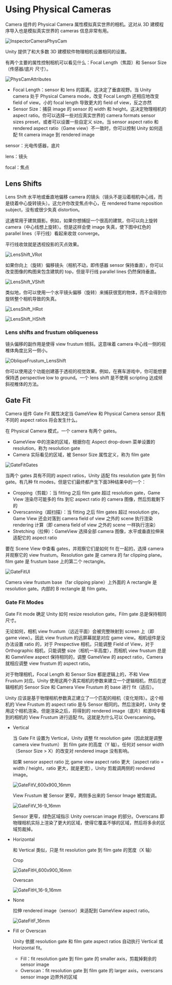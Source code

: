 # Using Physical Cameras

Camera 组件的 Physical Camera 属性模拟真实世界的相机。这对从 3D 建模程序导入也是模拟真实世界的 cameras 信息非常有用。

![InspectorCameraPhysCam](../Image/InspectorCameraPhysCam.png)

Unity 提供了和大多数 3D 建模软件物理相机设置相同的设置。

有两个主要的属性控制相机可以看见什么：Focal Length（焦距）和 Sensor Size（传感器/底片 尺寸）。

![PhysCamAttributes](../Image/PhysCamAttributes.png)

- Focal Length：sensor 和 lens 的距离。这决定了垂直视野。当 Unity camera 处于 Physical Camera mode，改变 Focal Length 还相应地改变 field of view。小的 focal length 导致更大的 field of view，反之亦然
- Sensor Size：捕获 image 的 sensor 的 width 和 height。这决定物理相机的 aspect ratio。你可以选择一些对应真实世界的 camera formats sensor sizes preset，或者可以设置一些自定义 size。当 sensor aspect ratio 和 rendered aspect ratio（Game view）不一致时，你可以控制 Unity 如何适配 fit camera image 到 rendered image

sensor：光电传感器，底片

lens：镜头

focal：焦点

## Lens Shifts

Lens Shift 水平地或垂直地偏移 camera 的镜头（镜头不是沿着相机中心线，而是绕着中心旋转镜头）。这允许你改变焦点中心，在 rendered frame reposition subject，没有或很少失真 distortion。

这通常用于建筑摄影。例如，如果你想捕捉一个很高的建筑，你可以向上旋转 camera（中心线想上旋转）。但是这样会使 image 失真，使下图中红色的 parallel lines（平行线）看起来收敛 converge。

平行线收敛就是透视投影的灭点效果。

![LensShift_VRot](../Image/LensShift_VRot.png)

如果你向上（旋转）偏移镜头（相机不动，即传感器 sensor 保持垂直），你可以改变图像的构图来包含建筑的 top，但是平行线 parallel lines 仍然保持垂直。

![LensShift_VShift](../Image/LensShift_VShift.png)

类似地，你可以使用一个水平镜头偏移（旋转）来捕获很宽的物体，而不会得到你旋转整个相机导致的失真。

![LensShift_HRot](../Image/LensShift_HRot.png)

![LensShift_HShift](../Image/LensShift_HShift.png)

### Lens shifts and frustum obliqueness

镜头偏移的副作用是使得 view frustum 倾斜。这意味着 camera 中心线一侧的视椎体角度比另一侧小。

![ObliqueFrustum_LensShift](../Image/ObliqueFrustum_LensShift.png)

你可以使用这个功能创建基于透视的视觉效果。例如，在赛车游戏中，你可能想要保持透 perspective low to ground。一个 lens shift 是不使用 scripting 达成倾斜视椎体的方法。

## Gate Fit

Camera 组件 Gate Fit 属性决定当 GameView 和 Physical Camera sensor 具有不同的 aspect ratios 将会发生什么。

在 Physical Camera 模式，一个 camera 有两个 gates。

- GameView 中的渲染的区域，根据你在 Aspect drop-down 菜单设置的 resolution，称为 resolution gate
- Camera 实际看见的区域，被 Sensor Size 属性定义，称为 film gate

![GateFitGates](../Image/GateFitGates.png)

当两个 gates 具有不同的 aspect ratios，Unity 适配 fits resolution gate 到 film gate。有几种 fit modes，但是它们最终都产生下面3种结果中的一个：

- Cropping（剪裁）：当 fitting 之后 film gate 超过 resolution gate，Game View 渲染尽可能多的 fits 到它 aspect ratio 的 camera 图像，然后剪裁剩下的
- Overscanning（超扫描）：当 fitting 之后 film gates 超过 resolution gte，Game View 还会对落到 camera field of view 之外的 scene 执行渲染 rendering 计算（即 camera field of view 之外的 scene 一样执行渲染）
- Stretching（拉伸）：GameView 选择全部 camera 图像，水平或垂直拉伸来适配它的 aspect ratio

要在 Scene View 中查看 gates，并观察它们是如何 fit 在一起的，选择 camera 并观察它的 view frustum。Resolution gate 是 camera 的 far clipping plane。film gate 是 frustum base 上的第二个 rectangle。

![GateFitUI](../Image/GateFitUI.png)

Camera view frustum base（far clipping plane）上外面的 A rectangle 是 resolution gate。内部的 B rectangle 是 film gate。

### Gate Fit Modes

Gate Fit mode 确定 Unity 如何 resize resolution gate。Film gate 总是保持相同尺寸。

无论如何，相机 view frustum（远近平面）会被完整映射到 screen 上（即 game view）。因此 view frustum 的远屏幕就是对应 game view。相机组件是没办法设置 ratio 的，对于 Prespective 相机，只能调整 Field of View，对于 Orthographic 相机，只能调整 size（相机一半高度），而相机 view frustum 总是和 GameView aspect 保持相同的，调整 GameView 的 aspect ratio，Camera 就相应调整 view frustum 的 aspect ratio。

对于物理相机，Focal Length 和 Sensor Size 都是逻辑上的，不和 View Frustum 对应。Unity 使用这两个真实相机的参数来建立一个逻辑相机，然后在逻辑相机的 Sensor Size 和 Camera View Frustum 的 base 进行 fit（适应）。

Unity 应该是基于物理相机参数真正建立了一个匹配的相机（变化矩阵）。这个相机的 View Frustum 的 aspect ratio 是与 Sensor 相同的。然后渲染时，Unity 使用这个相机渲染。但是渲染之后，将得到的 rendered image（底片）和游戏中看到的相机的 View Frustum 进行适配 fit。这就是为什么可以 Overscanning。

- Vertical

  当 Gate Fit 设置为 Vertical，Unity 调整 fit resolution gate（因此就是调整 camera view frustum） 到 film gate 的高度（Y 轴）。任何对 sensor width（Sensor Size > X）的改变对 rendered image 没有影响。

  如果 sensor aspect ratio 比 game view aspect ratio 更大（aspect ratio = width / height，ratio 更大，就是更宽），Unity 剪裁调两侧的 rendered image。

  ![GateFitV_600x900_16mm](../Image/GateFitV_600x900_16mm.png)

  View Frustum 被 Sensor 更窄，两侧多出来的 Sensor Image 被剪裁调。

  ![GateFitV_16-9_16mm](../Image/GateFitV_16-9_16mm.png)

  Sensor 更窄，绿色区域指示 Unity overscan image 的部分。Overscans 即物理相机实际上渲染了更大的区域，使得它覆盖不够的区域，然后将多余的区域剪裁掉。

- Horizontal

  和 Vertical 类似，只是 fit resolution gate 到 film gate 的宽度（X 轴）

  Crop

  ![GateFitH_600x900_16mm](../Image/GateFitH_600x900_16mm.png)

  Overscan

  ![GateFitH_16-9_16mm](../Image/GateFitH_16-9_16mm.png)

- None

  拉伸 rendered image（sensor）来适配到 GameView aspect ratio。

  ![GateFitF_16mm](../Image/GateFitF_16mm.png)

- Fill or Overscan

  Unity 依据 resolution gate 和 film gate aspect ratios 自动执行 Vertical 或 Horizontal fit。

  - Fill：fit resolution gate 到 film gate 的 smaller axis，剪裁掉剩余的 sensor image
  - Overscan：fit resolution gate 到 film gate 的 larger axis，overscans sensor image 边界外的区域
  
